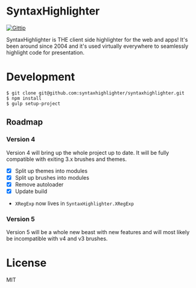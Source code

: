 # SyntaxHighlighter

[![Gittip](http://img.shields.io/gittip/alexgorbatchev.svg)](https://www.gittip.com/syntaxhighlighter/)

SyntaxHighlighter is THE client side highlighter for the web and apps! It's been around since 2004 and it's used virtually everywhere to seamlessly highlight code for presentation.

# Development

```
$ git clone git@github.com:syntaxhighlighter/syntaxhighlighter.git
$ npm install
$ gulp setup-project
```

## Roadmap

### Version 4

Version 4 will bring up the whole project up to date. It will be fully compatible with exiting 3.x brushes and themes.

- [x] Split up themes into modules
- [x] Split up brushes into modules
- [x] Remove autoloader
- [x] Update build

* `XRegExp` now lives in `SyntaxHighlighter.XRegExp`

### Version 5

Version 5 will be a whole new beast with new features and will most likely be incompatible with v4 and v3 brushes.

# License

MIT
